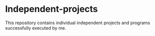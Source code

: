 # Independent-projects
This repository contains individual independent projects and programs successfully executed by me.
